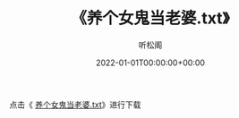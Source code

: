﻿---
title:  《养个女鬼当老婆.txt》
date:   2022-01-01T00:00:00+00:00
author: 听松阁
layout: post
permalink: /养个女鬼当老婆/
categories: 小说
tags: [小说]
---

点击《 [养个女鬼当老婆.txt](http://img.660000.xyz/bookstukust/book/bntxt/10/养个女鬼当老婆.txt)》进行下载
